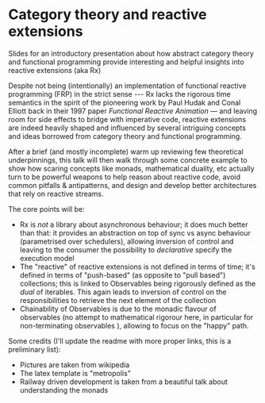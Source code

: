 # Category theory and reactive extensions 
Slides for an introductory presentation about how abstract category theory and functional programming provide interesting and helpful insights into reactive extensions (aka Rx)

Despite not being (intentionally) an implementation of functional reactive programming (FRP) in the strict sense --- Rx lacks the rigorous time semantics in the spirit of the pioneering work by Paul Hudak and Conal Elliott back in their 1997 paper *Functional Reactive Animation* — and leaving room for side effects to bridge with imperative code, reactive extensions are indeed heavily shaped and influenced by several intriguing concepts and ideas borrowed from category theory and functional programming.

After a brief (and mostly incomplete) warm up reviewing few theoretical underpinnings, this talk will then walk through some concrete example to show how
scaring concepts like monads, mathematical duality, etc actually turn to be powerful weapons to help reason about reactive code, avoid common pitfalls & antipatterns, and design and develop better architectures that rely on reactive streams.

The core points will be:
* Rx is *not* a library about asynchronous behaviour; it does much better than that: it provides an abstraction on top of sync vs async behaviour (parametrised over schedulers), allowing inversion of control and leaving to the consumer the possibility to *declarative* specify the execution model  
* The "reactive" of reactive extensions is not defined in terms of time; it's defined in terms of "push-based" (as opposite to "pull based") collections; this is linked to Observables being rigorously defined as the *dual* of iterables. This again leads to inversion of control on the responsibilities to retrieve the next element of the collection 
* Chainability of Observables is due to the monadic flavour of observables (no attempt to mathematical rigorour here, in particular for non-terminating observables ), allowing to focus on the "happy" path.

Some credits (I'll update the readme with more proper links, this is a preliminary list):
* Pictures are taken from wikipedia 
* The latex template is "metropolis"
* Railway driven development is taken from a beautiful talk about understanding the monads
